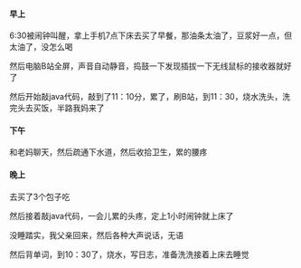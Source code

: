 #### 早上

6:30被闹钟叫醒，拿上手机7点下床去买了早餐，那油条太油了，豆浆好一点，但太油了，没怎么喝

然后电脑B站全屏，声音自动静音，捣鼓一下发现插拔一下无线鼠标的接收器就好了

然后开始敲java代码，敲到了11：10分，累了，刷B站，到11：30，烧水洗头，洗完头去买饭，半路我妈来了

#### 下午

和老妈聊天，然后疏通下水道，然后收拾卫生，累的腰疼

#### 晚上

去买了3个包子吃

然后接着敲java代码，一会儿累的头疼，定上1小时闹钟就上床了

没睡踏实，我父亲回来，然后各种大声说话，无语

然后背单词，到10：30了，烧水，写日志，准备洗洗接着上床去睡觉